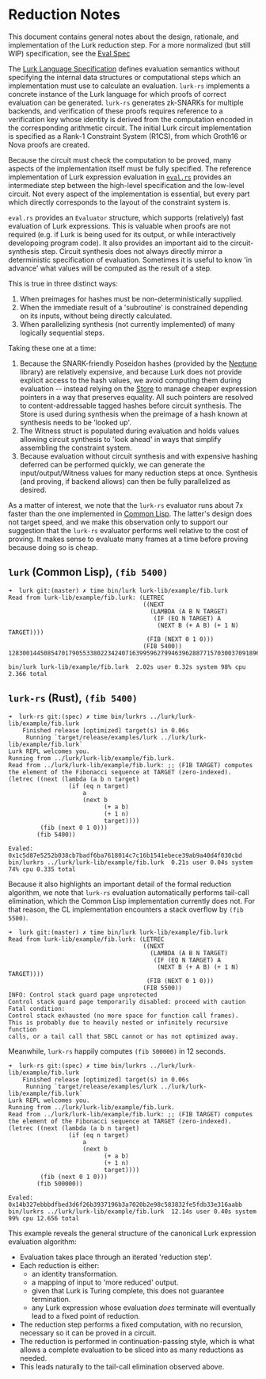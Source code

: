 # Reduction Notes

This document contains general notes about the design, rationale, and implementation of the Lurk reduction step. For a
more normalized (but still WIP) specification, see the [Eval Spec](eval.md)

The [Lurk Language Specification](https://github.com/lurk-lang/lurk/blob/master/spec/v0-1.md) defines evaluation
semantics without specifying the internal data structures or computational steps which an implementation must use to
calculate an evaluation. `lurk-rs` implements a concrete instance of the Lurk language for which proofs of correct
evaluation can be generated. `lurk-rs` generates zk-SNARKs for multiple backends, and verification of these
proofs requires reference to a verification key whose identity is derived from the computation encoded in the
corresponding arithmetic circuit. The initial Lurk circuit implementation is specified as a Rank-1 Constraint System
(R1CS), from which Groth16 or Nova proofs are created.

Because the circuit must check the computation to be proved, many aspects of the implementation itself must be fully
specified. The reference implementation of Lurk expression evaluation in
[`eval.rs`](https://github.com/lurk-lang/lurk-rs/blob/master/src/eval.rs) provides an intermediate step between the
high-level specification and the low-level circuit. Not every aspect of the implementation is essential, but every part
which directly corresponds to the layout of the constraint system is.

`eval.rs` provides an `Evaluator` structure, which supports (relatively) fast evaluation of Lurk expressions. This is
valuable when proofs are not required (e.g. if Lurk is being used for its output, or while interactively developoing program
code). It also provides an important aid to the circuit-synthesis step. Circuit synthesis does not always
directly mirror a deterministic specification of evaluation. Sometimes it is useful to know 'in advance' what values
will be computed as the result of a step.

This is true in three distinct ways:
1. When preimages for hashes must be non-deterministically supplied.
2. When the immediate result of a 'subroutine' is constrained depending on its inputs, without being directly calculated.
3. When parallelizing synthesis (not currently implemented) of many logically sequential steps.

Taking these one at a time:
1. Because the SNARK-friendly Poseidon hashes (provided by the [Neptune](https://github.com/filecoin-project/neptune)
   library) are relatively expensive, and because Lurk does not provide explicit access to the hash values, we avoid
   computing them during evaluation -- instead relying on the
   [Store](https://github.com/lurk-lang/lurk-rs/blob/master/src/store.rs) to manage cheaper expression pointers in a way
   that preserves equality. All such pointers are resolved to content-addressable tagged hashes before circuit
   synthesis. The Store is used during synthesis when the preimage of a hash known at synthesis needs to be 'looked
   up'.
2. The Witness struct is populated during evaluation and holds values allowing circuit synthesis to 'look ahead' in ways
   that simplify assembling the constraint system.
3. Because evaluation without circuit synthesis and with expensive hashing deferred can be performed quickly, we can
   generate the input/output/Witness values for many reduction steps at once. Synthesis (and proving, if backend allows)
   can then be fully parallelized as desired.


As a matter of interest, we note that the `lurk-rs` evaluator runs about 7x faster than the one implemented in [Common
Lisp](https://github.com/lurk-lang/lurk/blob/master/api/api.lisp). The latter's design does not target speed, and we
make this observation only to support our suggestion that the `lurk-rs` evaluator performs well relative to the cost of
proving. It makes sense to evaluate many frames at a time before proving because doing so is cheap.


## `lurk` (Common Lisp), `(fib 5400)`
```
➜  lurk git:(master) ✗ time bin/lurk lurk-lib/example/fib.lurk
Read from lurk-lib/example/fib.lurk: (LETREC
                                      ((NEXT
                                        (LAMBDA (A B N TARGET)
                                         (IF (EQ N TARGET) A
                                          (NEXT B (+ A B) (+ 1 N) TARGET))))
                                       (FIB (NEXT 0 1 0)))
                                      (FIB 5400))
12830014450854701790553380223424071639959627994639628877157030037091896200381

bin/lurk lurk-lib/example/fib.lurk  2.02s user 0.32s system 98% cpu 2.366 total
```

## `lurk-rs` (Rust), `(fib 5400)`
```
➜  lurk-rs git:(spec) ✗ time bin/lurkrs ../lurk/lurk-lib/example/fib.lurk
    Finished release [optimized] target(s) in 0.06s
     Running `target/release/examples/lurk ../lurk/lurk-lib/example/fib.lurk`
Lurk REPL welcomes you.
Running from ../lurk/lurk-lib/example/fib.lurk.
Read from ../lurk/lurk-lib/example/fib.lurk: ;; (FIB TARGET) computes the element of the Fibonacci sequence at TARGET (zero-indexed).
(letrec ((next (lambda (a b n target)
                 (if (eq n target)
                     a
                     (next b
                           (+ a b)
                           (+ 1 n)
                           target))))
         (fib (next 0 1 0)))
        (fib 5400))

Evaled: 0x1c5d87e5252b038cb7badf6ba7618014c7c16b1541ebece39ab9a40d4f030cbd
bin/lurkrs ../lurk/lurk-lib/example/fib.lurk  0.21s user 0.04s system 74% cpu 0.335 total
```

Because it also highlights an important detail of the formal reduction algorithm, we note that `lurk-rs` evaluation
automatically performs tail-call elimination, which the Common Lisp implementation currently does not. For that reason,
the CL implementation encounters a stack overflow by `(fib 5500)`.


```
➜  lurk git:(master) ✗ time bin/lurk lurk-lib/example/fib.lurk
Read from lurk-lib/example/fib.lurk: (LETREC
                                      ((NEXT
                                        (LAMBDA (A B N TARGET)
                                         (IF (EQ N TARGET) A
                                          (NEXT B (+ A B) (+ 1 N) TARGET))))
                                       (FIB (NEXT 0 1 0)))
                                      (FIB 5500))
INFO: Control stack guard page unprotected
Control stack guard page temporarily disabled: proceed with caution
Fatal condition:
Control stack exhausted (no more space for function call frames).
This is probably due to heavily nested or infinitely recursive function
calls, or a tail call that SBCL cannot or has not optimized away.
```

Meanwhile, `lurk-rs` happily computes `(fib 500000)` in 12 seconds.

```
➜  lurk-rs git:(spec) ✗ time bin/lurkrs ../lurk/lurk-lib/example/fib.lurk
    Finished release [optimized] target(s) in 0.06s
     Running `target/release/examples/lurk ../lurk/lurk-lib/example/fib.lurk`
Lurk REPL welcomes you.
Running from ../lurk/lurk-lib/example/fib.lurk.
Read from ../lurk/lurk-lib/example/fib.lurk: ;; (FIB TARGET) computes the element of the Fibonacci sequence at TARGET (zero-indexed).
(letrec ((next (lambda (a b n target)
                 (if (eq n target)
                     a
                     (next b
                           (+ a b)
                           (+ 1 n)
                           target))))
         (fib (next 0 1 0)))
        (fib 500000))

Evaled: 0x14b327ebbbdfbed3d6f26b3937196b3a7020b2e98c583832fe5fdb33e316aabb
bin/lurkrs ../lurk/lurk-lib/example/fib.lurk  12.14s user 0.40s system 99% cpu 12.656 total
```

This example reveals the general structure of the canonical Lurk expression evaluation algorithm:

- Evaluation takes place through an iterated 'reduction step'.
- Each reduction is either:
  - an identity transformation.
  - a mapping of input to 'more reduced' output.
  - given that Lurk is Turing complete, this does not guarantee termination.
  - any Lurk expression whose evaluation *does* terminate will eventually lead to a fixed point of reduction.
- The reduction step performs a fixed computation, with no recursion, necessary so it can be proved in a circuit.
- The reduction is performed in continuation-passing style, which is what allows a complete evaluation to be sliced into
  as many reductions as needed.
- This leads naturally to the tail-call elimination observed above.

